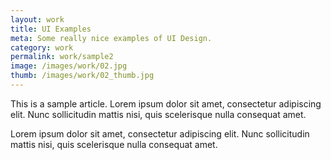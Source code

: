 ```yaml
---
layout: work
title: UI Examples
meta: Some really nice examples of UI Design.
category: work
permalink: work/sample2
image: /images/work/02.jpg
thumb: /images/work/02_thumb.jpg
---
```


This is a sample article. Lorem ipsum dolor sit amet, consectetur adipiscing elit. Nunc sollicitudin mattis nisi, quis scelerisque nulla consequat amet.

Lorem ipsum dolor sit amet, consectetur adipiscing elit. Nunc sollicitudin mattis nisi, quis scelerisque nulla consequat amet.